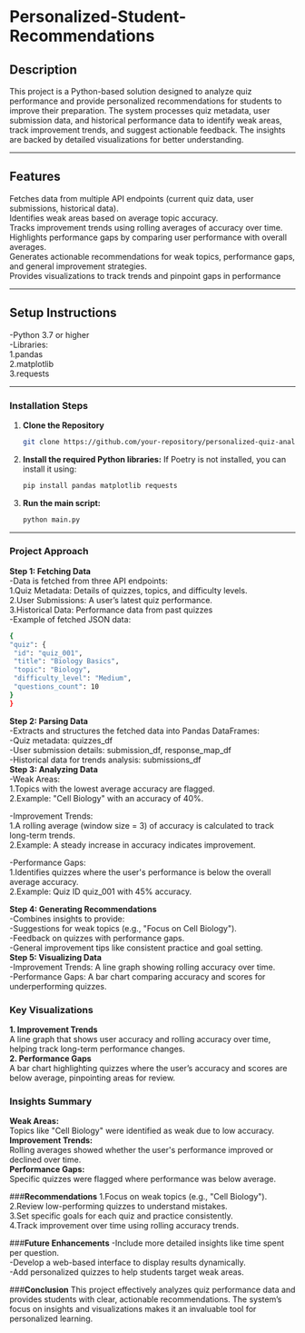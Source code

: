 # **Personalized-Student-Recommendations**

## **Description**
This project is a Python-based solution designed to analyze quiz performance and provide personalized recommendations for students to improve their preparation. The system processes quiz metadata, user submission data, and historical performance data to identify weak areas, track improvement trends, and suggest actionable feedback. The insights are backed by detailed visualizations for better understanding.

---

## **Features**
Fetches data from multiple API endpoints (current quiz data, user submissions, historical data).<br>
Identifies weak areas based on average topic accuracy.<br>
Tracks improvement trends using rolling averages of accuracy over time.<br>
Highlights performance gaps by comparing user performance with overall averages.<br>
Generates actionable recommendations for weak topics, performance gaps, and general improvement strategies.<br>
Provides visualizations to track trends and pinpoint gaps in performance<br>

---

## **Setup Instructions**
-Python 3.7 or higher<br>
-Libraries:<br>
    1.pandas<br>
    2.matplotlib<br>
    3.requests<br>

---

### **Installation Steps**
1. **Clone the Repository**
   ```bash
   git clone https://github.com/your-repository/personalized-quiz-analysis.git cd personalized-quiz-analysis
   ```

2. **Install the required Python libraries:**
   If Poetry is not installed, you can install it using:
   ```bash
   pip install pandas matplotlib requests
   ```
  

3. **Run the main script:**
   ```bash
   python main.py
   ```

---



### **Project Approach**
**Step 1: Fetching Data**<br>
-Data is fetched from three API endpoints:<br>
1.Quiz Metadata: Details of quizzes, topics, and difficulty levels.<br>
2.User Submissions: A user’s latest quiz performance.<br>
3.Historical Data: Performance data from past quizzes<br>
-Example of fetched JSON data:
   ```bash
  {
  "quiz": {
    "id": "quiz_001",
    "title": "Biology Basics",
    "topic": "Biology",
    "difficulty_level": "Medium",
    "questions_count": 10
  }
}
   ```
**Step 2: Parsing Data**<br>
-Extracts and structures the fetched data into Pandas DataFrames:<br>
-Quiz metadata: quizzes_df<br>
-User submission details: submission_df, response_map_df<br>
-Historical data for trends analysis: submissions_df<br>
**Step 3: Analyzing Data**<br>
-Weak Areas:<br>
1.Topics with the lowest average accuracy are flagged.<br>
2.Example: "Cell Biology" with an accuracy of 40%.<br>

-Improvement Trends:<br>
1.A rolling average (window size = 3) of accuracy is calculated to track long-term trends.<br>
2.Example: A steady increase in accuracy indicates improvement.<br>

-Performance Gaps:<br>
1.Identifies quizzes where the user's performance is below the overall average accuracy.<br>
2.Example: Quiz ID quiz_001 with 45% accuracy.<br>

**Step 4: Generating Recommendations**<br>
-Combines insights to provide:<br>
-Suggestions for weak topics (e.g., "Focus on Cell Biology").<br>
-Feedback on quizzes with performance gaps.<br>
-General improvement tips like consistent practice and goal setting.<br>
**Step 5: Visualizing Data**<br>
-Improvement Trends: A line graph showing rolling accuracy over time.<br>
-Performance Gaps: A bar chart comparing accuracy and scores for underperforming quizzes.<br>



### **Key Visualizations**
**1. Improvement Trends**<br>
A line graph that shows user accuracy and rolling accuracy over time, helping track long-term performance changes.<br>
**2. Performance Gaps**<br>
A bar chart highlighting quizzes where the user’s accuracy and scores are below average, pinpointing areas for review.<br>

### **Insights Summary**
**Weak Areas:**<br>
Topics like "Cell Biology" were identified as weak due to low accuracy.<br>
**Improvement Trends:**<br>
Rolling averages showed whether the user's performance improved or declined over time.<br>
**Performance Gaps:**<br>
Specific quizzes were flagged where performance was below average.<br>

###**Recommendations**
1.Focus on weak topics (e.g., "Cell Biology").<br>
2.Review low-performing quizzes to understand mistakes.<br>
3.Set specific goals for each quiz and practice consistently.<br>
4.Track improvement over time using rolling accuracy trends.<br>

###**Future Enhancements**
-Include more detailed insights like time spent per question.<br>
-Develop a web-based interface to display results dynamically.<br>
-Add personalized quizzes to help students target weak areas.<br>

###**Conclusion**
This project effectively analyzes quiz performance data and provides students with clear, actionable recommendations. The system’s focus on insights and visualizations makes it an invaluable tool for personalized learning.





